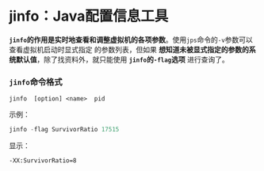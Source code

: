 jinfo：Java配置信息工具
==========================================================
**`jinfo`的作用是实时地查看和调整虚拟机的各项参数**。使用`jps`命令的`-v`参数可以查看虚拟机启动时显式指定
的参数列表，但如果 **想知道未被显式指定的参数的系统默认值**，除了找资料外，就只能使用 **`jinfo`的`-flag`选项**
进行查询了。

### `jinfo`命令格式
```
jinfo  [option] <name>  pid
```
示例：
```powershell
jinfo -flag SurvivorRatio 17515
```
显示：
```
-XX:SurvivorRatio=8
```
